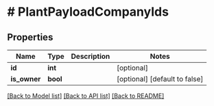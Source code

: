 # # PlantPayloadCompanyIds

## Properties

Name | Type | Description | Notes
------------ | ------------- | ------------- | -------------
**id** | **int** |  | [optional]
**is_owner** | **bool** |  | [optional] [default to false]

[[Back to Model list]](../../README.md#models) [[Back to API list]](../../README.md#endpoints) [[Back to README]](../../README.md)
